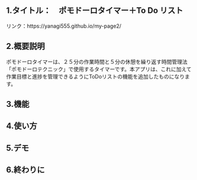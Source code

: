 <h2>1.タイトル：　ポモドーロタイマー＋To Do リスト</h2>
リンク：https://yanagi555.github.io/my-page2/
<h2>2.概要説明</h2>
ポモドーロタイマーは、２５分の作業時間と５分の休憩を繰り返す時間管理法「ポモドーロテクニック」で使用するタイマーです。本アプリは、これに加えて作業目標と進捗を管理できるようにToDoリストの機能を追加したものになります。
<h2>3.機能</h2>

<h2>4.使い方</h2>

<h2>5.デモ</h2>

<h2>6.終わりに</h2>
